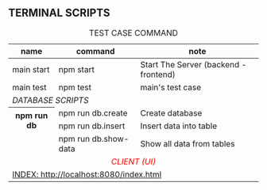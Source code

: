 ## TERMINAL SCRIPTS
<table>
    <caption>TEST CASE COMMAND</caption>
    <thead>
        <tr>
            <th>name</th>
            <th>command</th>
            <th>note</th>
        </tr>
    </thead>
    <tbody>
        <tr>
            <td>main start</td>
            <td>npm start</td>
            <td>Start The Server (backend - frontend)</td>
        </tr>
        <tr>
            <td>main test</td>
            <td>npm test</td>
            <td>main's test case</td>
        </tr>
        <tr>
            <td colspan=3>
            <em>DATABASE SCRIPTS</em>
            </td>
        </tr>
        <tr>
            <th rowspan=2>npm run db</th>
            <td>npm run db.create</td>
            <td>Create database</td>
        </tr>
        <tr>
            <td>npm run db.insert</td>
            <td>Insert data into table</td>
        </tr>
        <tr>
            <td></td>
            <td>npm run db.show-data</td>
            <td>Show all data from tables</td>
        </tr>
        <tr>
            <td style="color:red; text-align:center" colspan=3>
                <em>CLIENT (UI)</em>
            </td>
        </tr>
        <tr>
            <td style="color:yellow" colspan=3>
                <a href="http://localhost:8080/index.html">INDEX: http://localhost:8080/index.html</a>
            </td>
        </tr>
    </tbody>
</table>
